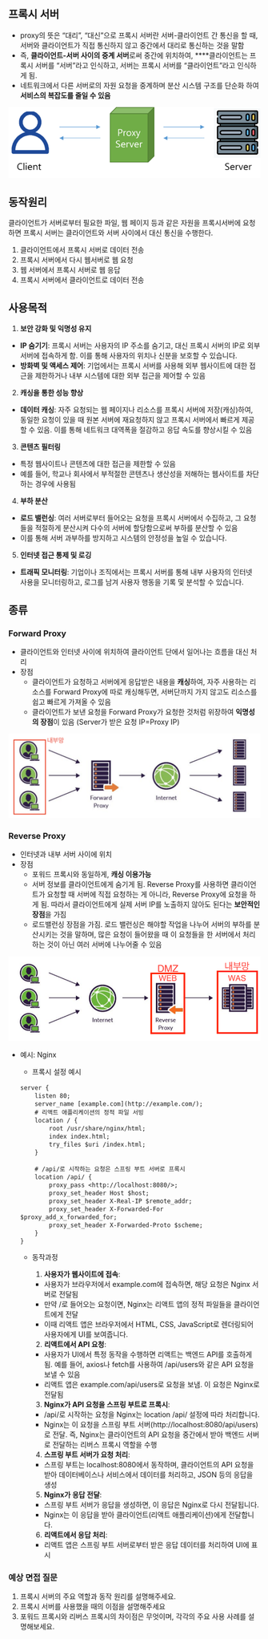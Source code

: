 ## 프록시 서버

- proxy의 뜻은 “대리”, “대신”으로 프록시 서버란 서버-클라이언트 간 통신을 할 때, 서버와 클라이언트가 직접 통신하지 않고 중간에서 대리로 통신하는 것을 말함
- 즉, **클라이언트-서버 사이의 중계 서버**로써 중간에 위치하여, ****클라이언트는 프록시 서버를 “서버”라고 인식하고, 서버는 프록시 서버를 “클라이언트”라고 인식하게 됨.
- 네트워크에서 다른 서버로의 자원 요청을 중계하며 분산 시스템 구조를 단순화 하여 **서비스의 복잡도를 줄일 수 있음**

![](img/network_proxy_server.png)


## 동작원리

클라이언트가 서버로부터 필요한 파일, 웹 페이지 등과 같은 자원을 프록시서버에 요청하면 프록시 서버는 클라이언트와 서버 사이에서 대신 통신을 수행한다.

1. 클라이언트에서 프록시 서버로 데이터 전송
2. 프록시 서버에서 다시 웹서버로 웹 요청
3. 웹 서버에서 프록시 서버로 웹 응답
4. 프록시 서버에서 클라이언트로 데이터 전송 


## 사용목적

1. **보안 강화 및 익명성 유지**
- **IP 숨기기**: 프록시 서버는 사용자의 IP 주소를 숨기고, 대신 프록시 서버의 IP로 외부 서버에 접속하게 함. 이를 통해 사용자의 위치나 신분을 보호할 수 있습니다.
- **방화벽 및 액세스 제어**: 기업에서는 프록시 서버를 사용해 외부 웹사이트에 대한 접근을 제한하거나 내부 시스템에 대한 외부 접근을 제어할 수 있음
2. **캐싱을 통한 성능 향상**
- **데이터 캐싱**: 자주 요청되는 웹 페이지나 리소스를 프록시 서버에 저장(캐싱)하여, 동일한 요청이 있을 때 원본 서버에 재요청하지 않고 프록시 서버에서 빠르게 제공할 수 있음. 이를 통해 네트워크 대역폭을 절감하고 응답 속도를 향상시킬 수 있음
3. **콘텐츠 필터링**
- 특정 웹사이트나 콘텐츠에 대한 접근을 제한할 수 있음
- 예를 들어, 학교나 회사에서 부적절한 콘텐츠나 생산성을 저해하는 웹사이트를 차단하는 경우에 사용됨
4. **부하 분산**
- **로드 밸런싱**: 여러 서버로부터 들어오는 요청을 프록시 서버에서 수집하고, 그 요청들을 적절하게 분산시켜 다수의 서버에 할당함으로써 부하를 분산할 수 있음
- 이를 통해 서버 과부하를 방지하고 시스템의 안정성을 높일 수 있습니다.
5. **인터넷 접근 통제 및 로깅**
- **트래픽 모니터링**: 기업이나 조직에서는 프록시 서버를 통해 내부 사용자의 인터넷 사용을 모니터링하고, 로그를 남겨 사용자 행동을 기록 및 분석할 수 있습니다.

## 종류

### Forward Proxy

- 클라이언트와 인터넷 사이에 위치하여 클라이언트 단에서 일어나는 흐름을 대신 처리
- 장점
    - 클라이언트가 요청하고 서버에게 응답받은 내용을 **캐싱**하여, 자주 사용하는 리소스를 Forward Proxy에 따로 캐싱해두면, 서버단까지 가지 않고도 리소스를 쉽고 빠르게 가져올 수 있음
    - 클라이언트가 보낸 요청을 Forward Proxy가 요청한 것처럼 위장하여 **익명성의 장점**이 있음 (Server가 받은 요청 IP=Proxy IP)

![](img/network_forward_proxy.png)

### Reverse Proxy

- 인터넷과 내부 서버 사이에 위치
- 장점
    - 포워드 프록시와 동일하게, **캐싱 이용가능**
    - 서버 정보를 클라이언트에게 숨기게 됨. Reverse Proxy를 사용하면 클라이언트가 요청할 때 서버에 직접 요청하는 게 아니라, Reverse Proxy에 요청을 하게 됨. 따라서 클라이언트에게 실제 서버 IP를 노출하지 않아도 된다는 **보안적인 장점**을 가짐
    - 로드밸런싱 장점을 가짐. 로드 밸런싱은 해야할 작업을 나누어 서버의 부하를 분산시키는 것을 말하며, 많은 요청이 들어왔을 때 이 요청들을 한 서버에서 처리하는 것이 아닌 여러 서버에 나누어줄 수 있음

![](img/network_reverse_proxy.png)

- 예시: Nginx
    - 프록시 설정 예시
    
    ```
    server {
    	listen 80;
    	server_name [example.com](http://example.com/);
    	# 리액트 애플리케이션의 정적 파일 서빙
    	location / {
    	    root /usr/share/nginx/html;
    	    index index.html;
    	    try_files $uri /index.html;
    	}
    	
    	# /api/로 시작하는 요청은 스프링 부트 서버로 프록시
    	location /api/ {
    	    proxy_pass <http://localhost:8080/>;
    	    proxy_set_header Host $host;
    	    proxy_set_header X-Real-IP $remote_addr;
    	    proxy_set_header X-Forwarded-For $proxy_add_x_forwarded_for;
    	    proxy_set_header X-Forwarded-Proto $scheme;
    	}
    }
    ```
    
    - 동작과정
        1. **사용자가 웹사이트에 접속**:
        - 사용자가 브라우저에서 example.com에 접속하면, 해당 요청은 Nginx 서버로 전달됨
        - 만약 /로 들어오는 요청이면, Nginx는 리액트 앱의 정적 파일들을 클라이언트에게 전달
        - 이때 리액트 앱은 브라우저에서 HTML, CSS, JavaScript로 렌더링되어 사용자에게 UI를 보여줍니다.
        2. **리액트에서 API 요청**:
        - 사용자가 UI에서 특정 동작을 수행하면 리액트는 백엔드 API를 호출하게됨. 예를 들어, axios나 fetch를 사용하여 /api/users와 같은 API 요청을 보낼 수 있음
        - 리액트 앱은 example.com/api/users로 요청을 보냄. 이 요청은 Nginx로 전달됨
        3. **Nginx가 API 요청을 스프링 부트로 프록시**:
        - /api/로 시작하는 요청을 Nginx는 location /api/ 설정에 따라 처리합니다.
        - Nginx는 이 요청을 스프링 부트 서버(http://localhost:8080/api/users)로 전달. 즉, Nginx는 클라이언트의 API 요청을 중간에서 받아 백엔드 서버로 전달하는 리버스 프록시 역할을 수행
        
        4.	**스프링 부트 서버가 요청 처리**:
        
        - 스프링 부트는 localhost:8080에서 동작하며, 클라이언트의 API 요청을 받아 데이터베이스나 서비스에서 데이터를 처리하고, JSON 등의 응답을 생성
        
        5.	**Nginx가 응답 전달**:
        
        - 스프링 부트 서버가 응답을 생성하면, 이 응답은 Nginx로 다시 전달됩니다.
        - Nginx는 이 응답을 받아 클라이언트(리액트 애플리케이션)에게 전달합니다.
        
        6.	**리액트에서 응답 처리**:
        
        - 리액트 앱은 스프링 부트 서버로부터 받은 응답 데이터를 처리하여 UI에 표시

### 예상 면접 질문
1. 프록시 서버의 주요 역할과 동작 원리를 설명해주세요. 
2. 프록시 서버를 사용했을 때의 이점을 설명해주세요
3. 포워드 프록시와 리버스 프록시의 차이점은 무엇이며, 각각의 주요 사용 사례를 설명해보세요.
